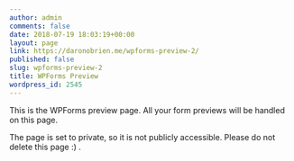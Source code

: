 ```yaml
---
author: admin
comments: false
date: 2018-07-19 18:03:19+00:00
layout: page
link: https://daronobrien.me/wpforms-preview-2/
published: false
slug: wpforms-preview-2
title: WPForms Preview
wordpress_id: 2545
---
```


This is the WPForms preview page. All your form previews will be handled on this page.

The page is set to private, so it is not publicly accessible. Please do not delete this page :) .
